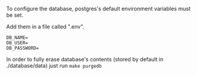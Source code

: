 To configure the database, postgres's default environment variables
must be set.

Add them in a file called ".env".

```
DB_NAME=
DB_USER=
DB_PASSWORD=
```

In order to fully erase database's contents (stored by default in ./database/data) just run `make purgedb`

<!--

- [ ] Solve database data directory (./data/pgdata) permissions.
The postgres startup script sets them (chown) to a user postgres that only exists inside the container and does not map with the host system.

To delete the 'data' directory where the database is stored use `sudo` or, in case of not having the required permissions, remove it from inside a container where permissions properly map to those of the 'data' directory.

Must be ran from the root of the repository.

```
docker run --tty --rm --mount type=bind,src=./docker/database,dst=/ft postgres:alpine ash -c "rm -vr /ft/data"
```

-->
